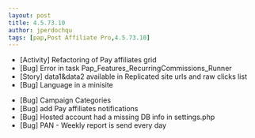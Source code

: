 ```yaml
---
layout: post
title: 4.5.73.10
author: jperdochqu
tags: [pap,Post Affiliate Pro,4.5.73.10]
---
```


- [Activity] Refactoring of Pay affiliates grid
- [Bug] Error in task Pap_Features_RecurringCommissions_Runner
- [Story] data1&amp;data2 available in Replicated site urls and raw clicks list
- [Bug] Language in a minisite

<!--more-->

- [Bug] Campaign Categories
- [Bug] add Pay affiliates notifications
- [Bug] Hosted account had a missing DB info in settings.php
- [Bug] PAN - Weekly report is send every day
